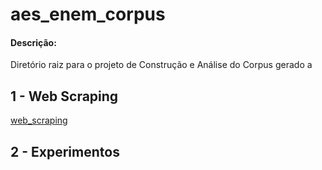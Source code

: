 # aes_enem_corpus

#### Descrição:

Diretório raiz para o projeto de Construção e Análise do Corpus gerado a 


## 1 - Web Scraping

[web_scraping](web_corpus_builder/README.md)


## 2 - Experimentos
